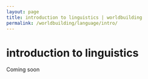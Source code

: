 ```yaml
---
layout: page
title: introduction to linguistics | worldbuilding
permalink: /worldbuilding/language/intro/
---
```


# introduction to linguistics

Coming soon
